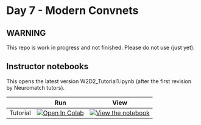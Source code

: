 # Day 7 - Modern Convnets

## WARNING

This repo is work in progress and not finished. Please do not use (just yet).


<!-- ## Student notebooks

|   | Run | View |
| - | --- | ---- |
| Tutorial | [![Open In Colab](https://colab.research.google.com/assets/colab-badge.svg)](https://colab.research.google.com/github//laurapd/neuromatch/blob/main/student/W7_Tutorial.ipynb) | [![View the notebook](https://img.shields.io/badge/render-nbviewer-orange.svg)](https://nbviewer.jupyter.org/github//laurapd/neuromatch/blob/main/student/W7_Tutorial.ipynb?flush_cache=true) | -->

<!-- ## Homework
|   | Run | View |
| - | --- | ---- |
| Homework | [![Open In Colab](https://colab.research.google.com/assets/colab-badge.svg)](https://colab.research.google.com/github//laurapd/neuromatch/blob/main/W7_Homework.ipynb) | [![View the notebook](https://img.shields.io/badge/render-nbviewer-orange.svg)](https://nbviewer.jupyter.org/github//laurapd/neuromatch/blob/main/W7_Homework.ipynb?flush_cache=true) | -->

## Instructor notebooks

This opens the latest version W2D2_Tutorial1.ipynb (after the first revision by Neuromatch tutors).

|   | Run | View |
| - | --- | ---- |
| Tutorial | [![Open In Colab](https://colab.research.google.com/assets/colab-badge.svg)](https://colab.research.google.com/github//ecker-lab/neuromatch/blob/main/W2D2_Tutorial1.ipynb) | [![View the notebook](https://img.shields.io/badge/render-nbviewer-orange.svg)](https://nbviewer.jupyter.org/github//ecker-lab/neuromatch/blob/main/W2D2_Tutorial1.ipynb?flush_cache=true) |
